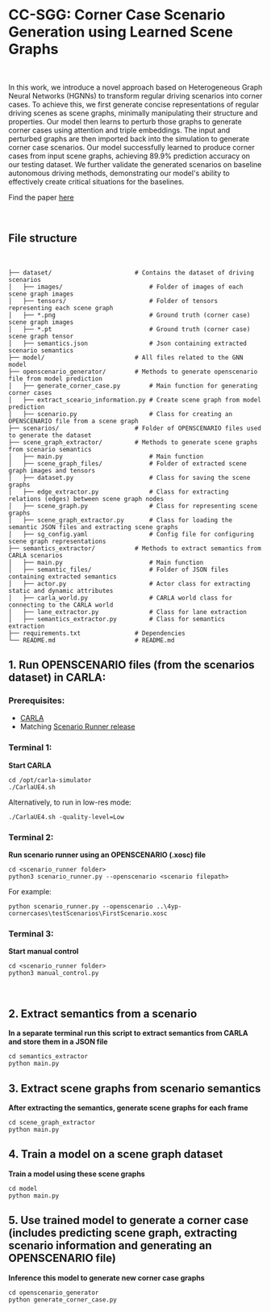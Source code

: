 # CC-SGG: Corner Case Scenario Generation using Learned Scene Graphs
<br/>

In this work, we introduce a novel approach based on Heterogeneous Graph Neural Networks (HGNNs) to transform regular driving scenarios into corner cases. To achieve this, we first generate concise representations of regular driving scenes as scene graphs, minimally manipulating their structure and properties. Our model then learns to perturb those graphs to generate corner cases using attention and triple embeddings. The input and perturbed graphs are then imported back into the simulation to generate corner case scenarios. Our model successfully learned to produce corner cases from input scene graphs, achieving 89.9% prediction accuracy on our testing dataset. We further validate the generated scenarios on baseline autonomous driving methods, demonstrating our model's ability to effectively create critical situations for the baselines.

Find the paper [here](https://arxiv.org/abs/2309.09844)

<br/>

## File structure
<br/>

    ├── dataset/                       # Contains the dataset of driving scenarios
    │   ├── images/                        # Folder of images of each scene graph images
    │   ├── tensors/                       # Folder of tensors representing each scene graph
    │   ├── *.png                          # Ground truth (corner case) scene graph images
    │   ├── *.pt                           # Ground truth (corner case) scene graph tensor
    │   ├── semantics.json                 # Json containing extracted scenario semantics
    ├── model/                         # All files related to the GNN model
    ├── openscenario_generator/        # Methods to generate openscenario file from model prediction
    │   ├── generate_corner_case.py        # Main function for generating corner cases
    │   ├── extract_sceario_information.py # Create scene graph from model prediction
    │   ├── scenario.py                    # Class for creating an OPENSCENARIO file from a scene graph
    ├── scenarios/                     # Folder of OPENSCENARIO files used to generate the dataset
    ├── scene_graph_extractor/         # Methods to generate scene graphs from scenario semantics
    │   ├── main.py                        # Main function
    │   ├── scene_graph_files/             # Folder of extracted scene graph images and tensors
    │   ├── dataset.py                     # Class for saving the scene graphs
    │   ├── edge_extractor.py              # Class for extracting relations (edges) between scene graph nodes
    │   ├── scene_graph.py                 # Class for representing scene graphs
    │   ├── scene_graph_extractor.py       # Class for loading the semantic JSON files and extracting scene graphs 
    │   ├── sg_config.yaml                 # Config file for configuring scene graph representations
    ├── semantics_extractor/           # Methods to extract semantics from CARLA scenarios
    │   ├── main.py                        # Main function
    │   ├── semantic_files/                # Folder of JSON files containing extracted semantics
    │   ├── actor.py                       # Actor class for extracting static and dynamic attributes
    │   ├── carla_world.py                 # CARLA world class for connecting to the CARLA world
    │   ├── lane_extractor.py              # Class for lane extraction
    │   ├── semantics_extractor.py         # Class for semantics extraction
    ├── requirements.txt               # Dependencies
    └── README.md                      # README.md

## 1. Run OPENSCENARIO files (from the scenarios dataset) in CARLA:

### Prerequisites:

* [CARLA](https://carla.org/) 
* Matching [Scenario Runner release](https://github.com/carla-simulator/scenario_runner/releases)  

### Terminal 1:
**Start CARLA**
```
cd /opt/carla-simulator
./CarlaUE4.sh
```
Alternatively, to run in low-res mode:
```
./CarlaUE4.sh -quality-level=Low
```

### Terminal 2:
**Run scenario runner using an OPENSCENARIO (.xosc) file**
```
cd <scenario_runner folder>
python3 scenario_runner.py --openscenario <scenario filepath>
```  

For example:
```
python scenario_runner.py --openscenario ..\4yp-cornercases\testScenarios\FirstScenario.xosc
```

### Terminal 3:
**Start manual control**
```
cd <scenario_runner folder>
python3 manual_control.py
```
<br/>

## 2. Extract semantics from a scenario
**In a separate terminal run this script to extract semantics from CARLA and store them in a JSON file**

```
cd semantics_extractor
python main.py
```

## 3. Extract scene graphs from scenario semantics

**After extracting the semantics, generate scene graphs for each frame**
```
cd scene_graph_extractor
python main.py
```

## 4. Train a model on a scene graph dataset

**Train a model using these scene graphs**
```
cd model
python main.py
```

## 5. Use trained model to generate a corner case (includes predicting scene graph, extracting scenario information and generating an OPENSCENARIO file)

**Inference this model to generate new corner case graphs**
```
cd openscenario_generator
python generate_corner_case.py
```
